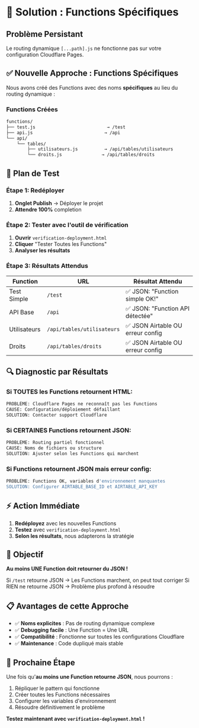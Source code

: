 # 🚀 Solution : Functions Spécifiques

## Problème Persistant

Le routing dynamique `[...path].js` ne fonctionne pas sur votre configuration Cloudflare Pages. 

## ✅ Nouvelle Approche : Functions Spécifiques

Nous avons créé des Functions avec des noms **spécifiques** au lieu du routing dynamique :

### Functions Créées

```bash
functions/
├── test.js                           → /test
├── api.js                           → /api  
└── api/
    └── tables/
        ├── utilisateurs.js          → /api/tables/utilisateurs
        └── droits.js               → /api/tables/droits
```

## 🎯 Plan de Test

### Étape 1: Redéployer
1. **Onglet Publish** → Déployer le projet
2. **Attendre 100%** completion

### Étape 2: Tester avec l'outil de vérification
1. **Ouvrir** `verification-deployment.html`
2. **Cliquer** "Tester Toutes les Functions"
3. **Analyser les résultats**

### Étape 3: Résultats Attendus

| Function | URL | Résultat Attendu |
|----------|-----|------------------|
| Test Simple | `/test` | ✅ JSON: "Function simple OK!" |
| API Base | `/api` | ✅ JSON: "Function API détectée" |
| Utilisateurs | `/api/tables/utilisateurs` | ✅ JSON Airtable OU erreur config |
| Droits | `/api/tables/droits` | ✅ JSON Airtable OU erreur config |

## 🔍 Diagnostic par Résultats

### Si TOUTES les Functions retournent HTML:
```bash
PROBLÈME: Cloudflare Pages ne reconnaît pas les Functions
CAUSE: Configuration/déploiement défaillant
SOLUTION: Contacter support Cloudflare
```

### Si CERTAINES Functions retournent JSON:
```bash
PROBLÈME: Routing partiel fonctionnel  
CAUSE: Noms de fichiers ou structure
SOLUTION: Ajuster selon les Functions qui marchent
```

### Si Functions retournent JSON mais erreur config:
```bash
PROBLÈME: Functions OK, variables d'environnement manquantes
SOLUTION: Configurer AIRTABLE_BASE_ID et AIRTABLE_API_KEY
```

## ⚡ Action Immédiate

1. **Redéployez** avec les nouvelles Functions
2. **Testez** avec `verification-deployment.html`  
3. **Selon les résultats**, nous adapterons la stratégie

## 🎯 Objectif

**Au moins UNE Function doit retourner du JSON !**

Si `/test` retourne JSON → Les Functions marchent, on peut tout corriger
Si RIEN ne retourne JSON → Problème plus profond à résoudre

## 📋 Avantages de cette Approche

- ✅ **Noms explicites** : Pas de routing dynamique complexe
- ✅ **Debugging facile** : Une Function = Une URL
- ✅ **Compatibilité** : Fonctionne sur toutes les configurations Cloudflare
- ✅ **Maintenance** : Code dupliqué mais stable

## 🔄 Prochaine Étape

Une fois qu'**au moins une Function retourne JSON**, nous pourrons :
1. Répliquer le pattern qui fonctionne
2. Créer toutes les Functions nécessaires
3. Configurer les variables d'environnement
4. Résoudre définitivement le problème

**Testez maintenant avec `verification-deployment.html` !**